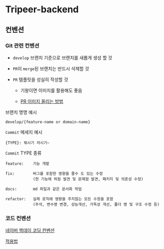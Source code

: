 # Tripeer-backend

## 컨벤션

### Git 관련 컨벤션

- `develop` 브랜치 기준으로 브랜치를 새롭게 생성 할 것

- `PR`이 `merge`된 브랜치는 반드시 삭제할 것

- `PR` 템플릿을 성실히 작성할 것

    - 기왕이면 이미지를 활용해도 좋음
    
    - [PR 이미지 올리는 방법](https://caileb.tistory.com/201)

브랜치 명명 예시

```
develop/{feature-name or domain-name}
```

`Commit` 메세지 예시

```
{TYPE}: 뭐시기 저시기~
```

`Commit` TYPE 종류
```
feature:    기능 개발

fix:        버그를 포함한 영향을 줄수 도 있는 수정 
            (현 기능에 허점 발견 및 문제점 발견, 패키지 및 의존성 수정)

docs:       md 파일과 같은 문서화 작업

refactor:   실제 로직에 영향을 주지않는 모든 수정을 포함 
            (주석, 변수명 변경, 성능개선, 가독성 개선, 폴더 명 및 구조 수정 등)
```

### 코드 컨벤션

[네이버 핵데이 코딩 컨벤션](https://naver.github.io/hackday-conventions-java/)

[적용법](https://bestinu.tistory.com/64)
